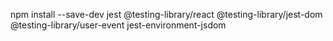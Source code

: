 npm install --save-dev jest @testing-library/react @testing-library/jest-dom @testing-library/user-event jest-environment-jsdom

